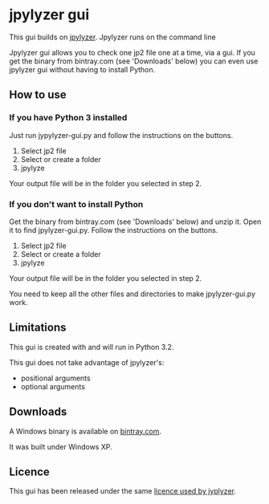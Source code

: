 # jpylyzer gui
This gui builds on [jpylyzer](https://github.com/openplanets/jpylyzer). Jpylyzer runs on the command line

Jpylyzer gui allows you to check one jp2 file one at a time, via a gui. If you get the binary from bintray.com (see 'Downloads' below) you can even use jpylyzer gui without having to install Python.

## How to use
### If you have Python 3 installed
Just run jypylyzer-gui.py and follow the instructions on the buttons.
1. Select jp2 file
2. Select or create a folder
3. jpylyze

Your output file will be in the folder you selected in step 2.

### If you don't want to install Python
Get the binary from bintray.com (see 'Downloads' below) and unzip it. Open it to find jpylyzer-gui.py. Follow the instructions on the buttons.
1. Select jp2 file
2. Select or create a folder
3. jpylyze

Your output file will be in the folder you selected in step 2.

You need to keep all the other files and directories to make jpylyzer-gui.py work.

## Limitations
This gui is created with and will run in Python 3.2. 

This gui does not take advantage of jpylyzer's:
* positional arguments
* optional arguments

## Downloads
A Windows binary is available on [bintray.com](https://bintray.com/pollecuttn/generic/jpylyzer-gui/).

It was built under Windows XP.

## Licence
This gui has been released under the same [licence used by jyplyzer](https://github.com/openplanets/jpylyzer/blob/master/LICENSE).